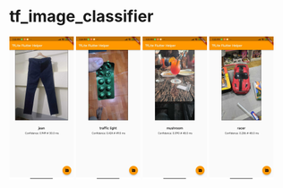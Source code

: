 # tf_image_classifier

<img src="images/test_1.JPG" alt="/images/test_1.JPG" style="zoom: 25%;" />

<img src="images/test_2.JPG" alt="/images/test_2.JPG" style="zoom: 25%;" />

<img src="images/test_3.JPG" alt="/images/test_3.JPG" style="zoom: 25%;" />

<img src="images/test_4.JPG" alt="/images/test_4.JPG" style="zoom: 25%;" />

